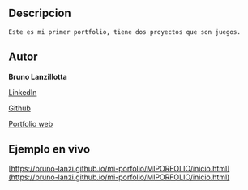 ## Descripcion 
    Este es mi primer portfolio, tiene dos proyectos que son juegos.

## Autor
**Bruno Lanzillotta**

[LinkedIn](https://www.linkedin.com/in/bruno-lanzillotta-37bbaa1b0/)

[Github](https://github.com/bruno-lanzi)

[Portfolio web](https://bruno-lanzi.github.io/PORFOLIO/MIPORFOLIO/inicio.html)

## Ejemplo en vivo
[https://bruno-lanzi.github.io/mi-porfolio/MIPORFOLIO/inicio.html](https://bruno-lanzi.github.io/mi-porfolio/MIPORFOLIO/inicio.html)
